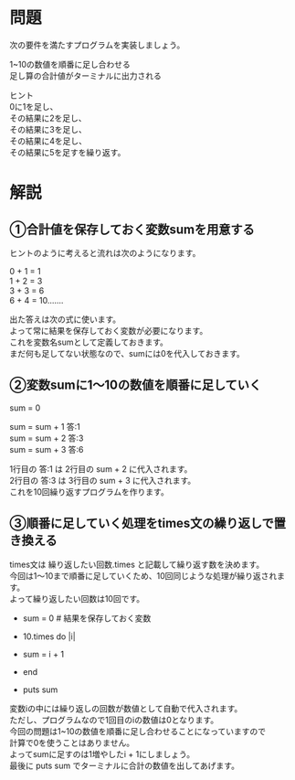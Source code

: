 # 問題  
  
次の要件を満たすプログラムを実装しましょう。  
  
1~10の数値を順番に足し合わせる  
足し算の合計値がターミナルに出力される  
  
ヒント  
0に1を足し、  
その結果に2を足し、  
その結果に3を足し、  
その結果に4を足し、  
その結果に5を足すを繰り返す。  
  
# 解説  
  
## ①合計値を保存しておく変数sumを用意する  
ヒントのように考えると流れは次のようになります。  
  
0 + 1 = 1  
1 + 2 = 3  
3 + 3 = 6  
6 + 4 = 10.......  
  
出た答えは次の式に使います。  
よって常に結果を保存しておく変数が必要になります。  
これを変数名sumとして定義しておきます。  
まだ何も足してない状態なので、sumには0を代入しておきます。  
  
## ②変数sumに1〜10の数値を順番に足していく  
sum = 0  
  
sum = sum + 1  答:1  
sum = sum + 2  答:3  
sum = sum + 3  答:6  
  
1行目の 答:1 は 2行目の sum + 2 に代入されます。  
2行目の 答:3 は 3行目の sum + 3 に代入されます。  
これを10回繰り返すプログラムを作ります。  
  
## ③順番に足していく処理をtimes文の繰り返しで置き換える  
times文は 繰り返したい回数.times と記載して繰り返す数を決めます。  
今回は1〜10まで順番に足していくため、10回同じような処理が繰り返されます。  
よって繰り返したい回数は10回です。  
  
* sum = 0  # 結果を保存しておく変数  
  
* 10.times do |i|  
*   sum = i + 1  
* end  
  
* puts sum  
  
変数iの中には繰り返しの回数が数値として自動で代入されます。  
ただし、プログラムなので1回目のiの数値は0となります。  
今回の問題は1~10の数値を順番に足し合わせることになっていますので  
計算で0を使うことはありません。  
よってsumに足すのは1増やしたi + 1にしましょう。  
最後に puts sum でターミナルに合計の数値を出してあげます。  